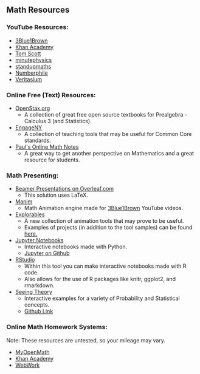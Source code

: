 ## Math Resources

### YouTube Resources:

 - [3Blue1Brown](https://youtube.com/3blue1brown)
 - [Khan Academy](https://khanacademy.org)
 - [Tom Scott](https://www.youtube.com/channel/UCBa659QWEk1AI4Tg--mrJ2A)
 - [minutephysics](https://youtube.com/minutephysics)
 - [standupmaths](https://youtube.com/standupmaths)
 - [Numberphile](https://youtube.com/Numberphile)
 - [Veritasium](https://youtube.com/Veritasium)

### Online Free (Text) Resources:

 - [OpenStax.org](https://openstax.org/subjects/math)
	 - A collection of great free open source textbooks for Prealgebra - Calculus 3 (and Statistics). 
 - [EngageNY](https://www.engageny.org/common-core-curriculum)
	 - A collection of teaching tools that may be useful for Common Core standards.
 - [Paul's Online Math Notes](http://tutorial.math.lamar.edu/)
	 - A great way to get another perspective on Mathematics and a great resource for students.

### Math Presenting:

 - [Beamer Presentations on Overleaf.com](https://www.overleaf.com/gallery/tagged/presentation)
	 - This solution uses LaTeX.
 - [Manim](https://github.com/3b1b/manim)
	 - Math Animation engine made for [3Blue1Brown](https://youtube.com/3blue1brown) YouTube videos.
 - [Explorables](http://explorabl.es/tools/)
	 - A new collection of animation tools that may prove to be useful.
	 - Examples of projects (in addition to the tool samples) can be found [here.](http://explorabl.es/)
 - [Jupyter Notebooks](http://jupyter.readthedocs.io/en/latest/)
	 - Interactive notebooks made with Python.
	 - [Jupyter on Github](https://github.com/jupyter/jupyter)
 - [RStudio](https://www.rstudio.com/)
	 - Within this tool you can make interactive notebooks made with R code.
	 - Also allows for the use of R packages like knitr, ggplot2, and rmarkdown.
 - [Seeing Theory](https://seeingtheory.io/)
 	 - Interactive examples for a variety of Probability and Statistical concepts.
	 - [Github Link](https://github.com/seeingtheory/Seeing-Theory)

### Online Math Homework Systems:
Note: These resources are untested, so your mileage may vary.

 - [MyOpenMath](https://www.myopenmath.com/) 
 - [Khan Academy](https://khanacademy.org)
 - [WebWork](https://github.com/openwebwork/webwork2)
